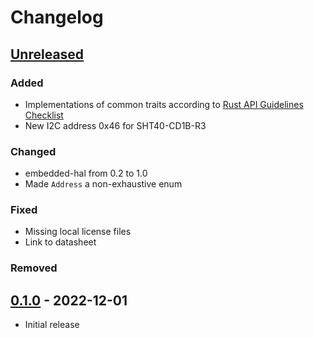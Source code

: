 # Changelog

## [Unreleased]

### Added

* Implementations of common traits according to [Rust API Guidelines
  Checklist](https://rust-lang.github.io/api-guidelines/checklist.html)
* New I2C address 0x46 for SHT40-CD1B-R3

### Changed

* embedded-hal from 0.2 to 1.0
* Made `Address` a non-exhaustive enum

### Fixed

* Missing local license files
* Link to datasheet

### Removed


## [0.1.0] - 2022-12-01

* Initial release


[Unreleased]: https://github.com/sirhcel/sht4x/compare/0.1.0..HEAD
[0.1.0]: https://github.com/sirhcel/sht4x/releases/tag/0.1.0
